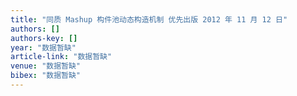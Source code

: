 ```yaml
---
title: "同质 Mashup 构件池动态构造机制 优先出版 2012 年 11 月 12 日"
authors: []
authors-key: []
year: "数据暂缺"
article-link: "数据暂缺"
venue: "数据暂缺"
bibex: "数据暂缺"
---
```

